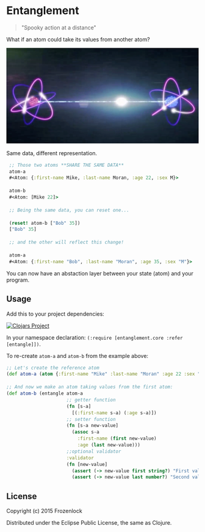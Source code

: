 Entanglement
==============

> "Spooky action at a distance"

What if an atom could take its values from another atom?

<img src="https://raw.githubusercontent.com/Frozenlock/entanglement/master/quantum-entanglement1.png"
	alt="Entanglement"/>

Same data, different representation.


```clj
 ;; Those two atoms **SHARE THE SAME DATA**
 atom-a
 #<Atom: {:first-name Mike, :last-name Moran, :age 22, :sex M}>

 atom-b
 #<Atom: [Mike 22]>

 ;; Being the same data, you can reset one...

 (reset! atom-b ["Bob" 35])
 ["Bob" 35]
  
 ;; and the other will reflect this change!
  
 atom-a
 #<Atom: {:first-name "Bob", :last-name "Moran", :age 35, :sex "M"}>
```

You can now have an abstaction layer between your state (atom) and
your program.


Usage
-----

Add this to your project dependencies:

[![Clojars Project](http://clojars.org/org.clojars.frozenlock/entanglement/latest-version.svg)](http://clojars.org/org.clojars.frozenlock/entanglement)


In your namespace declaration: `(:require [entanglement.core :refer [entangle]])`.

To re-create `atom-a` and `atom-b` from the example above:

```clj
;; Let's create the reference atom
(def atom-a (atom {:first-name "Mike" :last-name "Moran" :age 22 :sex "M"}))

;; And now we make an atom taking values from the first atom:
(def atom-b (entangle atom-a
                      ;; getter function
                      (fn [s-a]
                        [(:first-name s-a) (:age s-a)])
                      ;; setter function
                      (fn [s-a new-value]
                        (assoc s-a
                          :first-name (first new-value)
                          :age (last new-value)))
                      ;;optional validator
                      :validator
                      (fn [new-value]
                        (assert (-> new-value first string?) "First value should be a string")
                        (assert (-> new-value last number?) "Second value should be a number"))))
```						

License
-------

Copyright (c) 2015 Frozenlock

Distributed under the Eclipse Public License, the same as Clojure.
